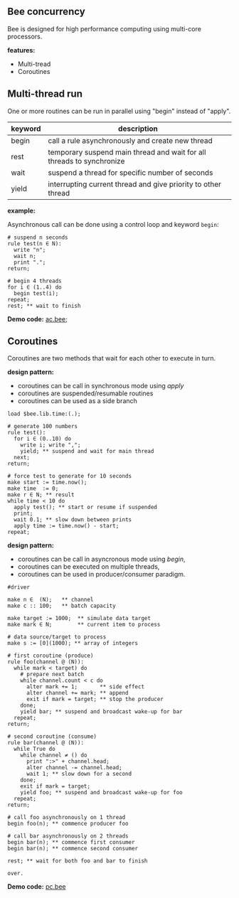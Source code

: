 ## Bee concurrency

Bee is designed for high performance computing using multi-core processors.

**features:**

* Multi-tread
* Coroutines

## Multi-thread run

One or more routines can be run in parallel using "begin" instead of "apply".

keyword | description
--------|----------------------------------------------------------------------
begin   | call a rule asynchronously and create new thread
rest    | temporary suspend main thread and wait for all threads to synchronize
wait    | suspend a thread for specific number of seconds
yield   | interrupting current thread and give priority to other thread

**example:**

Asynchronous call can be done using a control loop and keyword `begin`:

```# suspend n seconds
rule test(n ∈ N):
  write "n";
  wait n;
  print ".";
return;
# begin 4 threads
for i ∈ (1..4) do
  begin test(i);
repeat;
rest; ** wait to finish
```

**Demo code:** [ac.bee](../demo/ac.bee);

## Coroutines 

Coroutines are two methods that wait for each other to execute in turn.

**design pattern:**

* coroutines can be call in synchronous mode using _apply_
* coroutines are suspended/resumable routines
* coroutines can be used as a side branch 


```
load $bee.lib.time:(.);

# generate 100 numbers
rule test():
  for i ∈ (0..10) do
    write i; write ",";
    yield; ** suspend and wait for main thread
  next;
return;

# force test to generate for 10 seconds
make start := time.now();
make time  := 0;
make r ∈ N; ** result
while time < 10 do
  apply test(); ** start or resume if suspended
  print;
  wait 0.1; ** slow down between prints
  apply time := time.now() - start;
repeat;
```

**design pattern:**

* coroutines can be call in asyncronous mode using _begin_,
* coroutines can be executed on multiple threads,
* coroutines can be used in producer/consumer paradigm.

```
#driver

make n ∈  (N);   ** channel
make c :: 100;   ** batch capacity

make target := 1000;  ** simulate data target
make mark ∈ N;        ** current item to process

# data source/target to process
make s := [0](1000); ** array of integers
# first coroutine (produce)
rule foo(channel @ (N)):
  while mark < target) do 
    # prepare next batch
    while channel.count < c do
      alter mark += 1;       ** side effect
      alter channel += mark; ** append
      exit if mark = target; ** stop the producer
    done;
    yield bar; ** suspend and broadcast wake-up for bar
  repeat;  
return;
# second coroutine (consume)
rule bar(channel @ (N)):  
  while True do
    while channel ≠ () do
      print ":>" + channel.head;  
      alter channel -= channel.head;
      wait 1; ** slow down for a second
    done;
    exit if mark = target;          
    yield foo; ** suspend and broadcast wake-up for foo
  repeat;  
return;
# call foo asynchronously on 1 thread
begin foo(n); ** commence producer foo 

# call bar asynchronously on 2 threads
begin bar(n); ** commence first consumer
begin bar(n); ** commence second consumer

rest; ** wait for both foo and bar to finish

over.
``` 

**Demo code:** [pc.bee](../demo/pc.bee)
